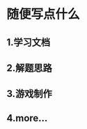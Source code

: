 <!DOCTYPE html> <html lang="zh"> <head> <meta charset="utf-8"/> <title>Markdown在线编辑器 - www.MdEditor.com</title> <link rel="shortcut icon" href="https://www.mdeditor.com/images/logos/favicon.ico" type="image/x-icon"/> </head> <body><h1 id="h1-u968Fu4FBFu5199u70B9u4EC0u4E48"><a name="随便写点什么" class="reference-link"></a><span class="header-link octicon octicon-link"></span>随便写点什么</h1><h2 id="h2-1-"><a name="1.学习文档" class="reference-link"></a><span class="header-link octicon octicon-link"></span>1.学习文档</h2><h2 id="h2-2-"><a name="2.解题思路" class="reference-link"></a><span class="header-link octicon octicon-link"></span>2.解题思路</h2><h2 id="h2-3-"><a name="3.游戏制作" class="reference-link"></a><span class="header-link octicon octicon-link"></span>3.游戏制作</h2><h2 id="h2-4-more-"><a name="4.more…" class="reference-link"></a><span class="header-link octicon octicon-link"></span>4.more…</h2></body> </html>
